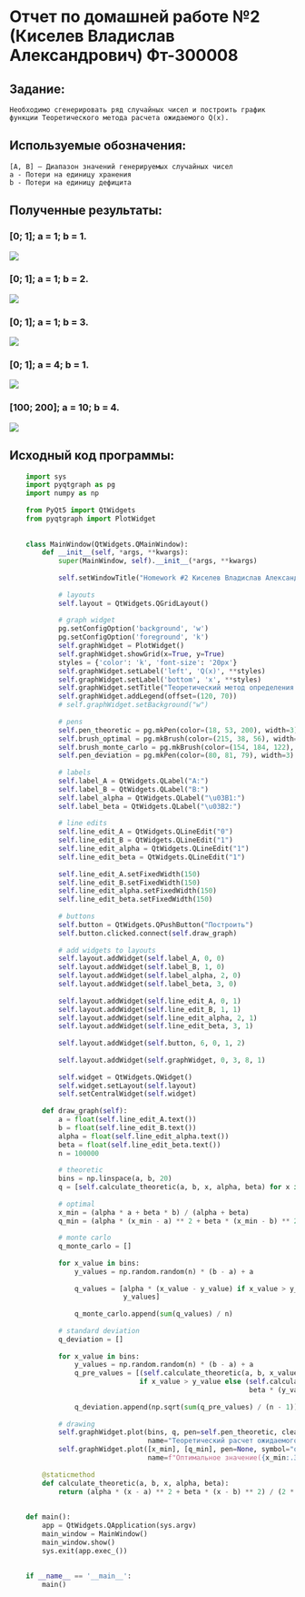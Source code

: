 # Отчет по домашней работе №2 (Киселев Владислав Александрович) Фт-300008

## Задание:
	Необходимо сгенерировать ряд случайных чисел и построить график функции Теоретического метода расчета ожидаемого Q(x).

## Используемые обозначения:
	[A, B] – Диапазон значений генерируемых случайных чисел
    a - Потери на единицу хранения
    b - Потери на единицу дефицита 

## Полученные результаты:

###	[0; 1]; a = 1; b = 1.
![](https://raw.githubusercontent.com/langFunnyDev/Systems-Modeling/f170f426e63a4426125f4d0297f0b7f594764f2f/Homework%202/0%3B1%3B1%3B1.png)
###	[0; 1]; a = 1; b = 2.
![](https://raw.githubusercontent.com/langFunnyDev/Systems-Modeling/f170f426e63a4426125f4d0297f0b7f594764f2f/Homework%202/0%3B1%3B1%3B2.png)
###	[0; 1]; a = 1; b = 3.
![](https://raw.githubusercontent.com/langFunnyDev/Systems-Modeling/f170f426e63a4426125f4d0297f0b7f594764f2f/Homework%202/0%3B1%3B1%3B3.png)
###	[0; 1]; a = 4; b = 1.
![](https://raw.githubusercontent.com/langFunnyDev/Systems-Modeling/f170f426e63a4426125f4d0297f0b7f594764f2f/Homework%202/0%3B1%3B4%3B1.png)
###	[100; 200]; a = 10; b = 4.
![](https://raw.githubusercontent.com/langFunnyDev/Systems-Modeling/f170f426e63a4426125f4d0297f0b7f594764f2f/Homework%202/100%3B200%3B10%3B4.png)

## Исходный код программы:
```python
    import sys
    import pyqtgraph as pg
    import numpy as np
    
    from PyQt5 import QtWidgets
    from pyqtgraph import PlotWidget
    
    
    class MainWindow(QtWidgets.QMainWindow):
        def __init__(self, *args, **kwargs):
            super(MainWindow, self).__init__(*args, **kwargs)
    
            self.setWindowTitle("Homework #2 Киселев Владислав Александрович Фт-300008")
    
            # layouts
            self.layout = QtWidgets.QGridLayout()
    
            # graph widget
            pg.setConfigOption('background', 'w')
            pg.setConfigOption('foreground', 'k')
            self.graphWidget = PlotWidget()
            self.graphWidget.showGrid(x=True, y=True)
            styles = {'color': 'k', 'font-size': '20px'}
            self.graphWidget.setLabel('left', 'Q(x)', **styles)
            self.graphWidget.setLabel('bottom', 'x', **styles)
            self.graphWidget.setTitle("Теоретический метод определения ожидаемого Q(x)", color="k", size="20pt")
            self.graphWidget.addLegend(offset=(120, 70))
            # self.graphWidget.setBackground("w")
    
            # pens
            self.pen_theoretic = pg.mkPen(color=(18, 53, 200), width=3)
            self.brush_optimal = pg.mkBrush(color=(215, 38, 56), width=2)
            self.brush_monte_carlo = pg.mkBrush(color=(154, 184, 122), width=2)
            self.pen_deviation = pg.mkPen(color=(80, 81, 79), width=3)
    
            # labels
            self.label_A = QtWidgets.QLabel("A:")
            self.label_B = QtWidgets.QLabel("B:")
            self.label_alpha = QtWidgets.QLabel("\u03B1:")
            self.label_beta = QtWidgets.QLabel("\u03B2:")
    
            # line edits
            self.line_edit_A = QtWidgets.QLineEdit("0")
            self.line_edit_B = QtWidgets.QLineEdit("1")
            self.line_edit_alpha = QtWidgets.QLineEdit("1")
            self.line_edit_beta = QtWidgets.QLineEdit("1")
    
            self.line_edit_A.setFixedWidth(150)
            self.line_edit_B.setFixedWidth(150)
            self.line_edit_alpha.setFixedWidth(150)
            self.line_edit_beta.setFixedWidth(150)
    
            # buttons
            self.button = QtWidgets.QPushButton("Построить")
            self.button.clicked.connect(self.draw_graph)
    
            # add widgets to layouts
            self.layout.addWidget(self.label_A, 0, 0)
            self.layout.addWidget(self.label_B, 1, 0)
            self.layout.addWidget(self.label_alpha, 2, 0)
            self.layout.addWidget(self.label_beta, 3, 0)
    
            self.layout.addWidget(self.line_edit_A, 0, 1)
            self.layout.addWidget(self.line_edit_B, 1, 1)
            self.layout.addWidget(self.line_edit_alpha, 2, 1)
            self.layout.addWidget(self.line_edit_beta, 3, 1)
    
            self.layout.addWidget(self.button, 6, 0, 1, 2)
    
            self.layout.addWidget(self.graphWidget, 0, 3, 8, 1)
    
            self.widget = QtWidgets.QWidget()
            self.widget.setLayout(self.layout)
            self.setCentralWidget(self.widget)
    
        def draw_graph(self):
            a = float(self.line_edit_A.text())
            b = float(self.line_edit_B.text())
            alpha = float(self.line_edit_alpha.text())
            beta = float(self.line_edit_beta.text())
            n = 100000
    
            # theoretic
            bins = np.linspace(a, b, 20)
            q = [self.calculate_theoretic(a, b, x, alpha, beta) for x in bins]
    
            # optimal
            x_min = (alpha * a + beta * b) / (alpha + beta)
            q_min = (alpha * (x_min - a) ** 2 + beta * (x_min - b) ** 2) / (2 * (b - a))
    
            # monte carlo
            q_monte_carlo = []
    
            for x_value in bins:
                y_values = np.random.random(n) * (b - a) + a
    
                q_values = [alpha * (x_value - y_value) if x_value > y_value else beta * (y_value - x_value) for y_value in
                            y_values]
    
                q_monte_carlo.append(sum(q_values) / n)
    
            # standard deviation
            q_deviation = []
    
            for x_value in bins:
                y_values = np.random.random(n) * (b - a) + a
                q_pre_values = [(self.calculate_theoretic(a, b, x_value, alpha, beta) - alpha * (x_value - y_value)) ** 2
                                if x_value > y_value else (self.calculate_theoretic(a, b, x_value, alpha, beta) -
                                                           beta * (y_value - x_value)) ** 2 for y_value in y_values]
    
                q_deviation.append(np.sqrt(sum(q_pre_values) / (n - 1)))
    
            # drawing
            self.graphWidget.plot(bins, q, pen=self.pen_theoretic, clear=True,
                                  name="Теоретический расчет ожидаемого Q(x)")
            self.graphWidget.plot([x_min], [q_min], pen=None, symbol="o", symbolBrush=self.brush_optimal,
                                  name=f"Оптимальное значение({x_min:.3f}, {q_min:.3f})")
    
        @staticmethod
        def calculate_theoretic(a, b, x, alpha, beta):
            return (alpha * (x - a) ** 2 + beta * (x - b) ** 2) / (2 * (b - a))
    
    
    def main():
        app = QtWidgets.QApplication(sys.argv)
        main_window = MainWindow()
        main_window.show()
        sys.exit(app.exec_())
    
    
    if __name__ == '__main__':
        main()
```